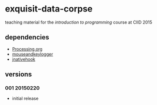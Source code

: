 # exquisit-data-corpse

teaching material for the *introduction to programming* course at CIID 2015

## dependencies

* [Processing.org](https://github.com/processing)
* [mouseandkeylogger](https://github.com/d3p/mouseandkeylogger)
* [jnativehook](https://github.com/kwhat/jnativehook)

## versions

### 001 20150220

* initial release